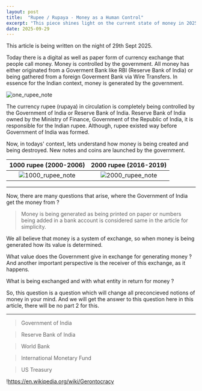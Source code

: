 ```yaml
---
layout: post
title:  "Rupee / Rupaya - Money as a Human Control"
excerpt: "This piece shines light on the current state of money in 2025. And how it controls human life."
date: 2025-09-29
---
```


This article is being written on the night of 29th Sept 2025.

Today there is a digital as well as paper form of currency exchange that people call money. Money is controlled by the government. All money has either originated from a Goverment Bank like RBI (Reserve Bank of India) or being gathered from a foreign Goverment Bank via Wire Transfers. In essence for the Indian context, money is generated by the government.

![one_rupee_note](https://upload.wikimedia.org/wikipedia/commons/8/8c/India_1_R_2015%2C_obverse.jpg)

The currency rupee (rupaya) in circulation is completely being controlled by the Government of India or Reserve Bank of India. Reserve Bank of India owned by the Ministry of Finance, Government of the Republic of India, it is responsible for the Indian rupee. Although, rupee existed way before Government of India was formed.

Now, in todays' context, lets understand how money is being created and being destroyed. New notes and coins are launched by the government.

1000 rupee (2000-2006) | 2000 rupee (2016-2019)
:-----------:|:--------------------:
![1000_rupee_note](https://upload.wikimedia.org/wikipedia/commons/0/04/India_1000_INR%2C_MG_series%2C_2006%2C_obverse.jpg) | ![2000_rupee_note](https://upload.wikimedia.org/wikipedia/commons/0/07/India_new_2000_INR%2C_MG_series%2C_2016%2C_obverse.jpg)



---

Now, there are many questions that arise, where the Government of India get the money from ?

> Money is being generated as being printed on paper or numbers being added in a bank account is considered same in the article for simplicity.

We all believe that money is a system of exchange, so when money is being generated how its value is determined.

What value does the Government give in exchange for generating money ? And another important perspective is the receiver of this exchange, as it happens.

What is being exchanged and with what entity in return for money ?

So, this question is a question which will change all preconcieved notions of money in your mind. And we will get the answer to this question here in this article, there will be no part 2 for this.

---

> Government of India

> Reserve Bank of India

> World Bank

> International Monetary Fund

> US Treasury



!https://en.wikipedia.org/wiki/Gerontocracy


